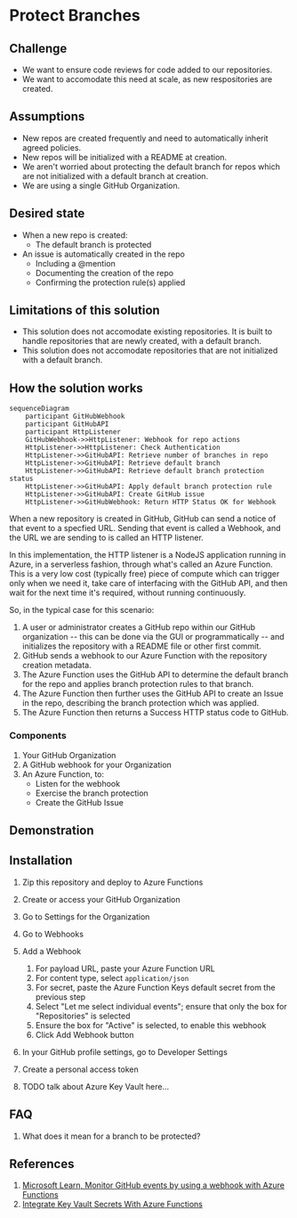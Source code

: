 # Protect Branches

## Challenge

* We want to ensure code reviews for code added to our repositories.
* We want to accomodate this need at scale, as new respositories are created. 

## Assumptions

* New repos are created frequently and need to automatically inherit agreed policies.
* New repos will be initialized with a README at creation.
* We aren't worried about protecting the default branch for repos which are not initialized with a default branch at creation.
* We are using a single GitHub Organization.

## Desired state

* When a new repo is created:
  * The default branch is protected
* An issue is automatically created in the repo
  * Including a @mention
  * Documenting the creation of the repo
  * Confirming the protection rule(s) applied

## Limitations of this solution
* This solution does not accomodate existing repositories. It is built to handle repositories that are newly created, with a default branch.
* This solution does not accomodate repositories that are not initialized with a default branch.

## How the solution works

```mermaid
sequenceDiagram
    participant GitHubWebhook
    participant GitHubAPI
    participant HttpListener
    GitHubWebhook->>HttpListener: Webhook for repo actions
    HttpListener->>HttpListener: Check Authentication
    HttpListener->>GitHubAPI: Retrieve number of branches in repo
    HttpListener->>GitHubAPI: Retrieve default branch
    HttpListener->>GitHubAPI: Retrieve default branch protection status
    HttpListener->>GitHubAPI: Apply default branch protection rule
    HttpListener->>GitHubAPI: Create GitHub issue
    HttpListener->>GitHubWebhook: Return HTTP Status OK for Webhook
```

When a new repository is created in GitHub, GitHub can send a notice of that event to a specfied URL. Sending that event is called a Webhook, and the URL we are sending to is called an HTTP listener.

In this implementation, the HTTP listener is a NodeJS application running in Azure, in a serverless fashion, through what's called an Azure Function. This is a very low cost (typically free) piece of compute which can trigger only when we need it, take care of interfacing with the GitHub API, and then wait for the next time it's required, without running continuously.

So, in the typical case for this scenario:
  1. A user or administrator creates a GitHub repo within our GitHub organization -- this can be done via the GUI or programmatically -- and initializes the repository with a README file or other first commit.
  1. GitHub sends a webhook to our Azure Function with the repository creation metadata.
  1. The Azure Function uses the GitHub API to determine the default branch for the repo and applies branch protection rules to that branch.
  1. The Azure Function then further uses the GitHub API to create an Issue in the repo, describing the branch protection which was applied.
  1. The Azure Function then returns a Success HTTP status code to GitHub.

### Components

1. Your GitHub Organization
2. A GitHub webhook for your Organization
3. An Azure Function, to:
    * Listen for the webhook
    * Exercise the branch protection
    * Create the GitHub Issue


## Demonstration

## Installation
1. Zip this repository and deploy to Azure Functions

1. Create or access your GitHub Organization
1. Go to Settings for the Organization
1. Go to Webhooks
1. Add a Webhook
    1. For payload URL, paste your Azure Function URL
    1. For content type, select `application/json`
    1. For secret, paste the Azure Function Keys default secret from the previous step
    1. Select "Let me select individual events"; ensure that only the box for "Repositories" is selected
    1. Ensure the box for "Active" is selected, to enable this webhook
    1. Click Add Webhook button 

1. In your GitHub profile settings, go to Developer Settings
1. Create a personal access token

1. TODO talk about Azure Key Vault here...


## FAQ

1. What does it mean for a branch to be protected?

## References
 
1. [Microsoft Learn, Monitor GitHub events by using a webhook with Azure Functions](https://docs.microsoft.com/en-us/learn/modules/monitor-github-events-with-a-function-triggered-by-a-webhook/)
1. [Integrate Key Vault Secrets With Azure Functions](https://daniel-krzyczkowski.github.io/Integrate-Key-Vault-Secrets-With-Azure-Functions/)
